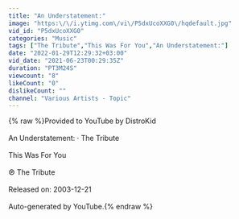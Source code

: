 ```yaml
---
title: "An Understatement:"
image: "https:\/\/i.ytimg.com\/vi\/P5dxUcoXXG0\/hqdefault.jpg"
vid_id: "P5dxUcoXXG0"
categories: "Music"
tags: ["The Tribute","This Was For You","An Understatement:"]
date: "2022-01-29T12:29:32+03:00"
vid_date: "2021-06-23T00:29:35Z"
duration: "PT3M24S"
viewcount: "8"
likeCount: "0"
dislikeCount: ""
channel: "Various Artists - Topic"
---
```

{% raw %}Provided to YouTube by DistroKid<br /><br />An Understatement: · The Tribute<br /><br />This Was For You<br /><br />℗ The Tribute<br /><br />Released on: 2003-12-21<br /><br />Auto-generated by YouTube.{% endraw %}
